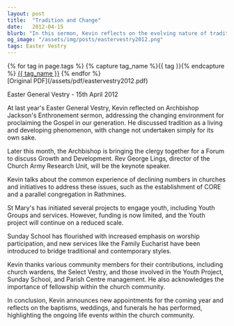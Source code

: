 ```yaml
---
layout: post
title:  "Tradition and Change"
date:   2012-04-15
blurb: "In this sermon, Kevin reflects on the evolving nature of tradition within the church, emphasizing that change is not for its own sake but to adapt to the times while upholding the Gospel's timeless truths. He discusses initiatives to engage youth and maintain church traditions, acknowledging the contributions of various community members in supporting the church's growth and fellowship."
og_image: "/assets/img/posts/eastervestry2012.png"
tags: Easter Vestry
---    
```

<div class="tag-pills">
  {% for tag in page.tags %}
    {% capture tag_name %}{{ tag }}{% endcapture %}
    <a href="{{ site.baseurl }}/tag/{{ tag_name | slugify }}" class="tag-pill">{{ tag_name }}</a>
  {% endfor %}
</div>
[Original PDF](/assets/pdf/eastervestry2012.pdf)

Easter General Vestry - 15th April 2012

At last year's Easter General Vestry, Kevin reflected on Archbishop Jackson's Enthronement sermon, addressing the changing environment for proclaiming the Gospel in our generation. He discussed tradition as a living and developing phenomenon, with change not undertaken simply for its own sake.

Later this month, the Archbishop is bringing the clergy together for a Forum to discuss Growth and Development. Rev George Lings, director of the Church Army Research Unit, will be the keynote speaker.

Kevin talks about the common experience of declining numbers in churches and initiatives to address these issues, such as the establishment of CORE and a parallel congregation in Rathmines.

St Mary's has initiated several projects to engage youth, including Youth Groups and services. However, funding is now limited, and the Youth project will continue on a reduced scale.

Sunday School has flourished with increased emphasis on worship participation, and new services like the Family Eucharist have been introduced to bridge traditional and contemporary styles.

Kevin thanks various community members for their contributions, including church wardens, the Select Vestry, and those involved in the Youth Project, Sunday School, and Parish Centre management. He also acknowledges the importance of fellowship within the church community.

In conclusion, Kevin announces new appointments for the coming year and reflects on the baptisms, weddings, and funerals he has performed, highlighting the ongoing life events within the church community.
